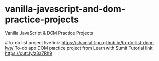 # vanilla-javascript-and-dom-practice-projects
Vanilla JavaScript &amp; DOM Practice Projects 

#To-do list project live link: https://shamiul-lipu.github.io/to-do-list-dom-lws/
To-do app DOM practice project from Learn with Sumit Tutorial link: https://cutt.ly/z3a7Rh9
